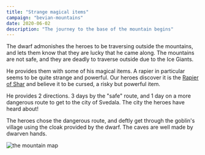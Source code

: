 ```yaml
---
title: "Strange magical items"
campaign: "bevian-mountains"
date: 2020-06-02
description: "The journey to the base of the mountain begins"
---
```


The dwarf admonishes the heroes to be traversing outside the mountains, and lets them know that they are lucky that he came along. The mountains are not safe, and they are deadly to traverse outside due to the Ice Giants. 

He provides them with some of his magical items. A rapier in particular seems to be quite strange and powerful. Our heroes discover it is the [Rapier of Shar](https://www.dndbeyond.com/magic-items/1494713-rapier-of-shar) and believe it to be cursed, a risky but powerful item. 

He provides 2 directions. 3 days by the "safe" route, and 1 day on a more dangerous route to get to the city of Svedala. The city the heroes have heard about!

The heroes chose the dangerous route, and deftly get through the goblin's village using the cloak provided by the dwarf. The caves are well made by dwarven hands.

<img src="/campaigns/bevianMountain.jpg" alt="the mountain map" class="responsive-img" style="max-width: 100%; height: auto;">
